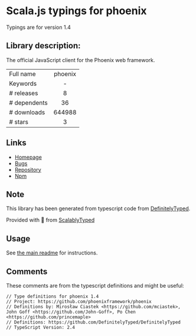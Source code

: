 
# Scala.js typings for phoenix

Typings are for version 1.4

## Library description:
The official JavaScript client for the Phoenix web framework.

|                    |                 |
| ------------------ | :-------------: |
| Full name          | phoenix |
| Keywords           | - |
| # releases         | 8 |
| # dependents       | 36 |
| # downloads        | 644988 |
| # stars            | 3 |

## Links
- [Homepage](https://github.com/phoenixframework/phoenix#readme)
- [Bugs](https://github.com/phoenixframework/phoenix/issues)
- [Repository](https://github.com/phoenixframework/phoenix)
- [Npm](https://www.npmjs.com/package/phoenix)
    


## Note
This library has been generated from typescript code from [DefinitelyTyped](https://definitelytyped.org).

Provided with :purple_heart: from [ScalablyTyped](https://github.com/oyvindberg/ScalablyTyped)

## Usage
See [the main readme](../../readme.md) for instructions.

## Comments

These comments are from the typescript definitions and might be useful:
```
// Type definitions for phoenix 1.4
// Project: https://github.com/phoenixframework/phoenix
// Definitions by: Mirosław Ciastek <https://github.com/mciastek>, John Goff <https://github.com/John-Goff>, Po Chen <https://github.com/princemaple>
// Definitions: https://github.com/DefinitelyTyped/DefinitelyTyped
// TypeScript Version: 2.4

```

